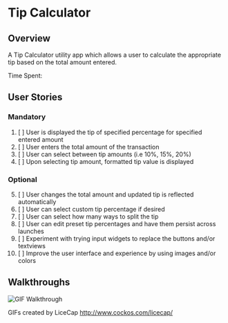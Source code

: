 
Tip Calculator
====
## Overview
A Tip Calculator utility app which allows a user to calculate the appropriate tip based on the total amount entered.

Time Spent:


## User Stories

### Mandatory
1. [ ] User is displayed the tip of specified percentage for specified entered amount
2. [ ] User enters the total amount of the transaction
3. [ ] User can select between tip amounts (i.e 10%, 15%, 20%)
4. [ ] Upon selecting tip amount, formatted tip value is displayed

### Optional
5. [ ] User changes the total amount and updated tip is reflected automatically
6. [ ] User can select custom tip percentage if desired
7. [ ] User can select how many ways to split the tip
8. [ ] User can edit preset tip percentages and have them persist across launches
9. [ ] Experiment with trying input widgets to replace the buttons and/or textviews
10. [ ] Improve the user interface and experience by using images and/or colors

## Walkthroughs

![GIF Walkthrough](walkthrough-gifs/SimpleToDo.gif)

GIFs created by LiceCap <http://www.cockos.com/licecap/>

